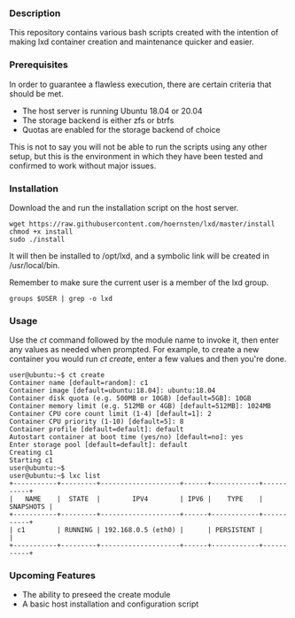### Description
This repository contains various bash scripts created with the intention of making lxd container creation and maintenance quicker and easier.

### Prerequisites
In order to guarantee a flawless execution, there are certain criteria that should be met.

* The host server is running Ubuntu 18.04 or 20.04
* The storage backend is either zfs or btrfs
* Quotas are enabled for the storage backend of choice

This is not to say you will not be able to run the scripts using any other setup, but this is the environment in which they have been tested and confirmed to work without major issues.

### Installation
Download the and run the installation script on the host server.

```
wget https://raw.githubusercontent.com/hoernsten/lxd/master/install
chmod +x install
sudo ./install
```
It will then be installed to /opt/lxd, and a symbolic link will be created in /usr/local/bin.

Remember to make sure the current user is a member of the lxd group.

```
groups $USER | grep -o lxd
```

### Usage

Use the *ct* command followed by the module name to invoke it, then enter any values as needed when prompted. For example, to create a new container you would run *ct create*, enter a few values and then you're done.

```
user@ubuntu:~$ ct create
Container name [default=random]: c1
Container image [default=ubuntu:18.04]: ubuntu:18.04
Container disk quota (e.g. 500MB or 10GB) [default=5GB]: 10GB
Container memory limit (e.g. 512MB or 4GB) [default=512MB]: 1024MB
Container CPU core count limit (1-4) [default=1]: 2
Container CPU priority (1-10) [default=5]: 8
Container profile [default=default]: default
Autostart container at boot time (yes/no) [default=no]: yes
Enter storage pool [default=default]: default
Creating c1
Starting c1
user@ubuntu:~$
user@ubuntu:~$ lxc list
+-----------+---------+--------------------+------+------------+-----------+
|   NAME    |  STATE  |        IPV4        | IPV6 |    TYPE    | SNAPSHOTS |
+-----------+---------+--------------------+------+------------+-----------+
| c1        | RUNNING | 192.168.0.5 (eth0) |      | PERSISTENT |           |
+-----------+---------+--------------------+------+------------+-----------+
```
### Upcoming Features
* The ability to preseed the create module
* A basic host installation and configuration script
